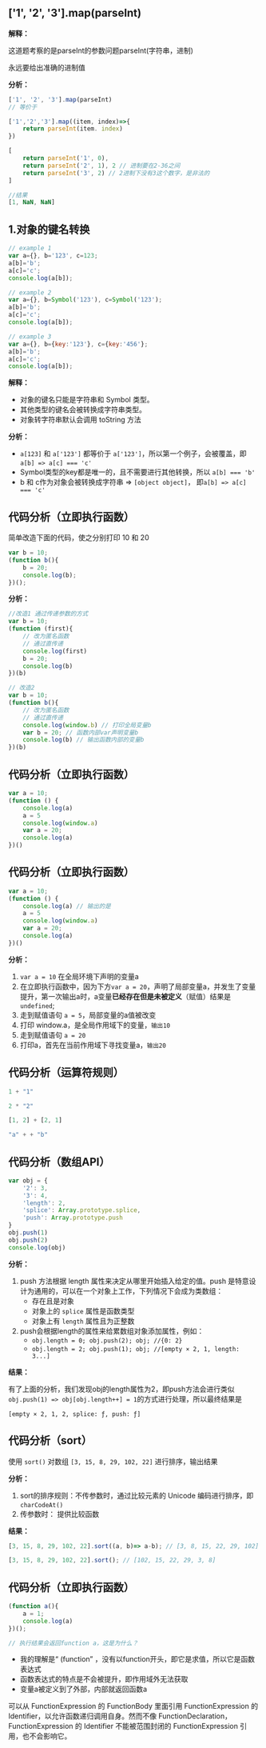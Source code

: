 ## ['1', '2', '3'].map(parseInt)

**解释：**

这道题考察的是parseInt的参数问题parseInt(字符串，进制)

永远要给出准确的进制值

**分析：**

```js
['1', '2', '3'].map(parseInt)
// 等价于

['1','2','3'].map((item, index)=>{
    return parseInt(item. index)
})

[
    return parseInt('1', 0),
    return parseInt('2', 1), 2 // 进制要在2-36之间
    return parseInt('3', 2) // 2进制下没有3这个数字，是非法的
]

//结果
[1, NaN, NaN]
```

## 1.对象的键名转换

```js
// example 1
var a={}, b='123', c=123;
a[b]='b';
a[c]='c';
console.log(a[b]);

// example 2
var a={}, b=Symbol('123'), c=Symbol('123');
a[b]='b';
a[c]='c';
console.log(a[b]);

// example 3
var a={}, b={key:'123'}, c={key:'456'};
a[b]='b';
a[c]='c';
console.log(a[b]);
```

**解释：**

* 对象的键名只能是字符串和 Symbol 类型。
* 其他类型的键名会被转换成字符串类型。
* 对象转字符串默认会调用 toString 方法

**分析：**

* `a[123]` 和 `a['123']` 都等价于 `a['123']`，所以第一个例子，会被覆盖，即`a[b] => a[c] === 'c'`
* Symbol类型的key都是唯一的，且不需要进行其他转换，所以 `a[b] === 'b'`
* b 和 c作为对象会被转换成字符串 => `[object object]`， 即`a[b] => a[c] === 'c'`

## 代码分析（立即执行函数）

简单改造下面的代码，使之分别打印 10 和 20

```js
var b = 10;
(function b(){
    b = 20;
    console.log(b);
})();
```

**分析：**

```js
//改造1 通过传递参数的方式
var b = 10;
(function (first){
    // 改为匿名函数
    // 通过直传递
    console.log(first)
    b = 20;
    console.log(b)
})(b)

// 改造2
var b = 10;
(function b(){
    // 改为匿名函数
    // 通过直传递
    console.log(window.b) // 打印全局变量b
    var b = 20; // 函数内部var声明变量b
    console.log(b) // 输出函数内部的变量b
})(b)
```

## 代码分析（立即执行函数）

```js
var a = 10;
(function () {
    console.log(a)
    a = 5
    console.log(window.a)
    var a = 20;
    console.log(a)
})()
```

## 代码分析（立即执行函数）

```js
var a = 10;
(function () {
    console.log(a) // 输出的是
    a = 5
    console.log(window.a)
    var a = 20;
    console.log(a)
})()
```

**分析：**

1. `var a = 10` 在全局环境下声明的变量a
2. 在立即执行函数中，因为下方`var a = 20`，声明了局部变量a，并发生了变量提升，第一次输出a时，a变量**已经存在但是未被定义**（赋值）结果是 `undefined`;
3. 走到赋值语句 `a = 5`，局部变量的a值被改变
4. 打印 window.a，是全局作用域下的变量，`输出10`
5. 走到赋值语句 `a = 20`
6. 打印a，首先在当前作用域下寻找变量a，`输出20`


## 代码分析（运算符规则）

```js
1 + "1"

2 * "2"

[1, 2] + [2, 1]

"a" + + "b"
```

## 代码分析（数组API）

```js
var obj = {
    '2': 3,
    '3': 4,
    'length': 2,
    'splice': Array.prototype.splice,
    'push': Array.prototype.push
}
obj.push(1)
obj.push(2)
console.log(obj)
```

**分析：**

1. push 方法根据 length 属性来决定从哪里开始插入给定的值。push 是特意设计为通用的，可以在一个对象上工作，下列情况下会成为类数组：
    - 存在且是对象
    - 对象上的 `splice` 属性是函数类型
    - 对象上有 `length` 属性且为正整数
2. push会根据length的属性来给累数组对象添加属性，例如：
    - `obj.length = 0; obj.push(2); obj; //{0: 2}`
    - `obj.length = 2; obj.push(1); obj; //[empty × 2, 1, length: 3...]`

**结果：**

有了上面的分析，我们发现obj的length属性为2，即push方法会进行类似 `obj.push(1) => obj[obj.length++] = 1`的方式进行处理，所以最终结果是

`[empty × 2, 1, 2, splice: ƒ, push: ƒ]`

## 代码分析（sort）

使用 `sort()` 对数组 `[3, 15, 8, 29, 102, 22]` 进行排序，输出结果


**分析：**

1. sort的排序规则：不传参数时，通过比较元素的 Unicode 编码进行排序，即`charCodeAt()`
2. 传参数时： 提供比较函数


**结果：**

```js
[3, 15, 8, 29, 102, 22].sort((a, b)=> a-b); // [3, 8, 15, 22, 29, 102]

[3, 15, 8, 29, 102, 22].sort(); // [102, 15, 22, 29, 3, 8]
```


## 代码分析（立即执行函数）

```js
(function a(){
    a = 1;
    console.log(a)
})();

// 执行结果会返回function a，这是为什么？
```

* 我的理解是“ (function” ，没有以function开头，即它是求值，所以它是函数表达式
* 函数表达式的特点是不会被提升，即作用域外无法获取
* 变量a被定义到了外部，内部就返回函数a

 可以从 FunctionExpression 的 FunctionBody 里面引用 FunctionExpression 的 Identifier，以允许函数递归调用自身。然而不像 FunctionDeclaration，FunctionExpression 的 Identifier 不能被范围封闭的 FunctionExpression 引用，也不会影响它。